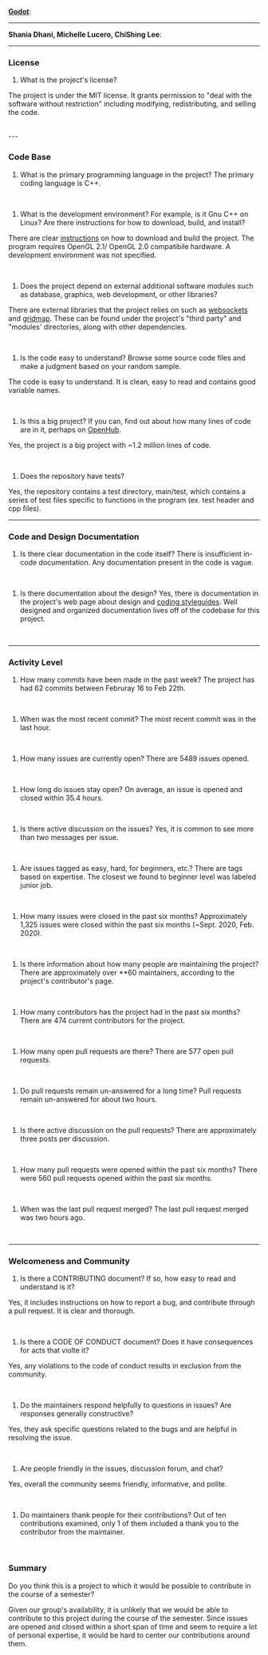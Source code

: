 **[Godot](https://github.com/godotengine/godot)**:


---

**Shania Dhani, Michelle Lucero, ChiShing Lee**:


---


### License

1. What is the project's license?

The project is under the MIT license. It grants permission to "deal with the software without restriction" including modifying, redistributing, and selling the code. 

<br>
---

### Code Base


1. What is the primary programming language in the project?
The primary coding language is C++.

<br>


1. What is the development environment? For example, is it Gnu C++ on Linux?
Are there instructions for how to download, build, and install?

There are clear [instructions](https://godotengine.org/download/linux) on how to download and build the project. The program requires OpenGL 2.1/ OpenGL 2.0 compatibile hardware. A development environment was not specified. 

<br>

1. Does the project depend on external additional software modules such as
database,  graphics, web development, or other libraries?

There are external libraries that the project relies on such as [websockets](https://github.com/godotengine/godot/tree/master/modules/websocket) and [gridmap](https://github.com/godotengine/godot/tree/master/modules/gridmap). These can be found under the project's "third party" and "modules' directories, along with other dependencies.

<br>

1. Is the code easy to understand? Browse some source code files and make
a judgment based on your random sample.

The code is easy to understand. It is clean, easy to read and contains good variable names.

<br>

1. Is this a big project? If you can, find out about how many lines of code
are in it, perhaps on [OpenHub](https://www.openhub.net/).

Yes, the project is a big project with ~1.2 million lines of code.

<br>


1. Does the repository have tests?

Yes, the repository contains a test directory, main/test, which contains a series of test files specific to functions in the program (ex. test header and cpp files).
<br>


---

### Code and Design Documentation
1. Is there clear documentation in the code itself?
There is insufficient in-code documentation. Any documentation present in the code is vague.

<br>


1. Is there documentation about the design?
Yes, there is documentation in the project's web page about design and [coding styleguides](https://docs.godotengine.org/en/3.2/community/contributing/code_style_guidelines.html). Well designed and organized documentation lives off of the codebase for this project.
<br>


---


### Activity Level


1. How many commits have been made in the past week?
The project has had 62 commits between Februray 16 to Feb 22th.  
<br>

1. When was the most recent commit?
The most recent commit was in the last hour. 
<br>

1. How many issues are currently open?
There are 5489 issues opened.
<br>

1. How long do issues stay open?
On average, an issue is opened and closed within 35.4 hours.

<br>

1. Is there active discussion on the issues?
Yes, it is common to see more than two messages per issue.
<br>

1. Are issues tagged as easy, hard, for beginners, etc.?
There are tags based on expertise. The closest we found to beginner level was labeled junior job.
<br>

1. How many issues were closed in the past six months?
Approximately 1,325 issues were closed within the past six months (~Sept. 2020, Feb. 2020).

<br>


1. Is there information about how many people are maintaining the project?
There are approximately over **60 maintainers, according to the project's contributor's page.

<br>

1. How many contributors has the project had in the past six months?
There are 474 current contributors for the project.

<br>


1. How many open pull requests are there?
There are 577 open pull requests.

<br>

1. Do pull requests remain un-answered for a long time?
Pull requests remain un-answered for about two hours.

<br>

1. Is there active discussion on the pull requests?
There are approximately three posts per discussion.

<br>

1. How many pull requests were opened within the past six months?
There were 560 pull requests opened within the past six months.

<br>


1. When was the last  pull request  merged?
The last pull request merged was two hours ago.

<br>

---
### Welcomeness and Community

1. Is there a CONTRIBUTING document? If so, how easy to read and understand is it?

Yes, it includes instructions on how to report a bug, and contribute through a pull request. It is clear and thorough.

<br>

1. Is there a CODE OF CONDUCT document? Does it have consequences for acts that
violte it?

Yes, any violations to the code of conduct results in exclusion from the community.

<br>

1. Do the maintainers respond helpfully to questions in issues?
Are responses generally constructive?

Yes, they ask specific questions related to the bugs and are helpful in resolving the issue.

<br>

1. Are people friendly in the issues, discussion forum, and chat?

Yes, overall the community seems friendly, informative, and polite.

<br>

1. Do maintainers thank people for their contributions?
Out of ten contributions examined, only 1 of them included a thank you to the contributor from the maintainer.

<br>

### Summary
Do you think  this is a project to which it would be possible to contribute in the
course of a semester?

Given our group's availability, it is unlikely that we would be able to contribute to this project during the course of the semester. Since issues are opened and closed within a short span of time and seem to require a lot of personal expertise, it would be hard to center our contributions around them. 